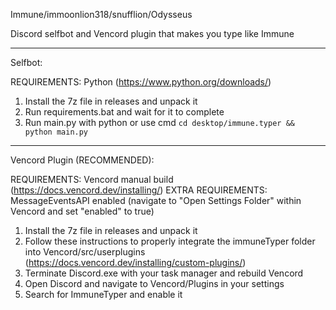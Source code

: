 Immune/immoonlion318/snufflion/Odysseus

Discord selfbot and Vencord plugin that makes you type like Immune

---------------------------------------------------------------------

Selfbot:

REQUIREMENTS: Python (https://www.python.org/downloads/)


1. Install the 7z file in releases and unpack it
2. Run requirements.bat and wait for it to complete
3. Run main.py with python or use cmd ``cd desktop/immune.typer && python main.py``

---------------------------------------------------------------------

Vencord Plugin (RECOMMENDED):

REQUIREMENTS: Vencord manual build (https://docs.vencord.dev/installing/)
EXTRA REQUIREMENTS: MessageEventsAPI enabled (navigate to "Open Settings Folder" within Vencord and set "enabled" to true)

1. Install the 7z file in releases and unpack it
2. Follow these instructions to properly integrate the immuneTyper folder into Vencord/src/userplugins (https://docs.vencord.dev/installing/custom-plugins/)
3. Terminate Discord.exe with your task manager and rebuild Vencord
4. Open Discord and navigate to Vencord/Plugins in your settings
5. Search for ImmuneTyper and enable it

